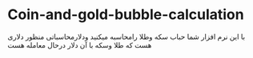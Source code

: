 # Coin-and-gold-bubble-calculation
  با این   نرم افزار شما  حباب سکه وطلا رامحاسبه میکنید ودلارمحاسباتی منظور دلاری هست که  طلا وسکه با آن دلار درحال معامله هست
